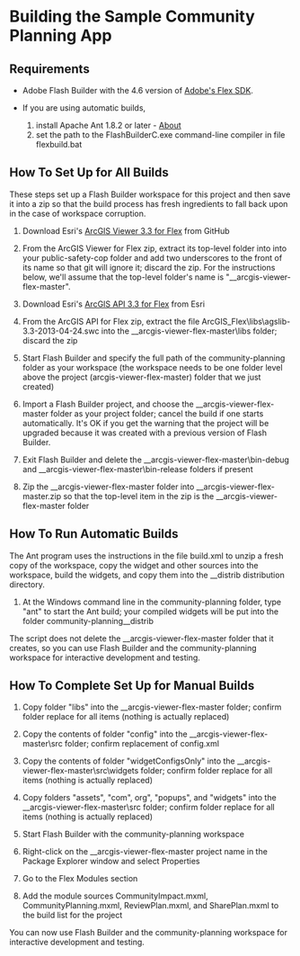 ﻿# Building the Sample Community Planning App

## Requirements

* Adobe Flash Builder with the 4.6 version of
[Adobe's Flex SDK](http://www.adobe.com/devnet/flex/flex-sdk-download.html).

* If you are using automatic builds,
    1. install Apache Ant 1.8.2 or later - [About](http://ant.apache.org/)
    2. set the path to the FlashBuilderC.exe command-line compiler in file flexbuild.bat

## How To Set Up for All Builds

These steps set up a Flash Builder workspace for this project and then save it into a zip so that the
build process has fresh ingredients to fall back upon in the case of workspace corruption.

1. Download Esri's
[ArcGIS Viewer 3.3 for Flex](https://github.com/Esri/arcgis-viewer-flex/archive/master.zip)
from GitHub

2. From the ArcGIS Viewer for Flex zip, extract its top-level folder into into your public-safety-cop folder
and add two underscores to the front of its name so that git will ignore it; discard the zip. For the
instructions below, we'll assume that the top-level folder's name is "__arcgis-viewer-flex-master".

3. Download Esri's
[ArcGIS API 3.3 for Flex](http://resources.arcgis.com/en/communities/flex-api/)
from Esri

4. From the ArcGIS API for Flex zip, extract the file ArcGIS_Flex\libs\agslib-3.3-2013-04-24.swc
into the __arcgis-viewer-flex-master\libs folder; discard the zip

5. Start Flash Builder and specify the full path of the community-planning folder as your workspace
(the workspace needs to be one folder level above the project (arcgis-viewer-flex-master) folder that we just created)

6. Import a Flash Builder project, and choose the __arcgis-viewer-flex-master folder as your project
folder; cancel the build if one starts automatically. It's OK if you get the warning that the project will be
upgraded because it was created with a previous version of Flash Builder.

7. Exit Flash Builder and delete the __arcgis-viewer-flex-master\bin-debug and
__arcgis-viewer-flex-master\bin-release folders if present

8. Zip the __arcgis-viewer-flex-master folder into __arcgis-viewer-flex-master.zip
so that the top-level item in the zip is the __arcgis-viewer-flex-master folder

## How To Run Automatic Builds

The Ant program uses the instructions in the file build.xml to unzip a fresh copy of the workspace,
copy the widget and other sources into the workspace, build the widgets, and copy them into the
__distrib distribution directory.

1. At the Windows command line in the community-planning folder, type "ant" to start the Ant build; your
compiled widgets will be put into the folder community-planning\__distrib

The script does not delete the __arcgis-viewer-flex-master folder that it creates, so
you can use Flash Builder and the community-planning workspace for interactive development and testing.

## How To Complete Set Up for Manual Builds

1. Copy folder "libs"
into the __arcgis-viewer-flex-master folder;
confirm folder replace for all items (nothing is actually replaced)

2. Copy the contents of folder "config"
into the __arcgis-viewer-flex-master\src folder;
confirm replacement of config.xml

3. Copy the contents of folder "widgetConfigsOnly"
into the __arcgis-viewer-flex-master\src\widgets folder;
confirm folder replace for all items (nothing is actually replaced)

4. Copy folders "assets", "com", org", "popups", and "widgets"
into the __arcgis-viewer-flex-master\src folder;
confirm folder replace for all items (nothing is actually replaced)

5. Start Flash Builder with the community-planning workspace

6. Right-click on the __arcgis-viewer-flex-master project name in the Package Explorer window and
select Properties

7. Go to the Flex Modules section

8. Add the module sources
CommunityImpact.mxml, CommunityPlanning.mxml, ReviewPlan.mxml, and SharePlan.mxml
to the build list for the project

You can now use Flash Builder and the community-planning workspace for interactive development and testing.
